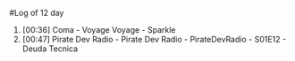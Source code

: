 #Log of 12 day

1. [00:36] Coma - Voyage Voyage - Sparkle
1. [00:47] Pirate Dev Radio - Pirate Dev Radio - PirateDevRadio - S01E12 - Deuda Tecnica
